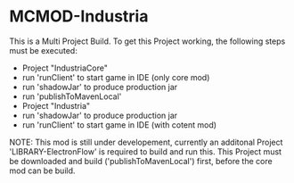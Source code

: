 # MCMOD-Industria
This is a Multi Project Build.
To get this Project working, the following steps must be executed:
- Project "IndustriaCore"
 - run 'runClient' to start game in IDE (only core mod)
 - run 'shadowJar' to produce production jar
 - run 'publishToMavenLocal'
- Project "Industria"
 - run 'shadowJar' to produce production jar
 - run 'runClient' to start game in IDE (with cotent mod)

NOTE:
This mod is still under developement, currently an additonal Project 'LIBRARY-ElectronFlow' is required to build and run this.
This Project must be downloaded and build ('publishToMavenLocal') first, before the core mod can be build.
